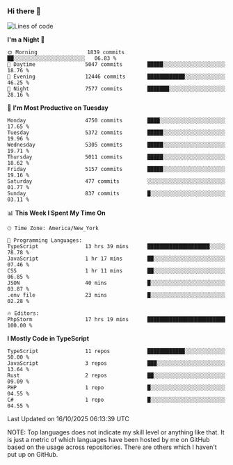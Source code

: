 ### Hi there 👋

<!--
**LynxJinxxy/LynxJinxxy** is a ✨ _special_ ✨ repository because its `README.md` (this file) appears on your GitHub profile.

Here are some ideas to get you started:

- 🔭 I’m currently working on ...
- 🌱 I’m currently learning ...
- 👯 I’m looking to collaborate on ...
- 🤔 I’m looking for help with ...
- 💬 Ask me about ...
- 📫 How to reach me: ...
- 😄 Pronouns: ...
- ⚡ Fun fact: ...
-->

<!--START_SECTION:waka-->
![Lines of code](https://img.shields.io/badge/From%20Hello%20World%20I%27ve%20Written-35.2%20million%20lines%20of%20code-blue)

**I'm a Night 🦉** 

```text
🌞 Morning                1839 commits        ██░░░░░░░░░░░░░░░░░░░░░░░   06.83 % 
🌆 Daytime                5047 commits        █████░░░░░░░░░░░░░░░░░░░░   18.76 % 
🌃 Evening                12446 commits       ████████████░░░░░░░░░░░░░   46.25 % 
🌙 Night                  7577 commits        ███████░░░░░░░░░░░░░░░░░░   28.16 % 
```
📅 **I'm Most Productive on Tuesday** 

```text
Monday                   4750 commits        ████░░░░░░░░░░░░░░░░░░░░░   17.65 % 
Tuesday                  5372 commits        █████░░░░░░░░░░░░░░░░░░░░   19.96 % 
Wednesday                5305 commits        █████░░░░░░░░░░░░░░░░░░░░   19.71 % 
Thursday                 5011 commits        █████░░░░░░░░░░░░░░░░░░░░   18.62 % 
Friday                   5157 commits        █████░░░░░░░░░░░░░░░░░░░░   19.16 % 
Saturday                 477 commits         ░░░░░░░░░░░░░░░░░░░░░░░░░   01.77 % 
Sunday                   837 commits         █░░░░░░░░░░░░░░░░░░░░░░░░   03.11 % 
```


📊 **This Week I Spent My Time On** 

```text
🕑︎ Time Zone: America/New_York

💬 Programming Languages: 
TypeScript               13 hrs 39 mins      ████████████████████░░░░░   78.78 % 
JavaScript               1 hr 17 mins        ██░░░░░░░░░░░░░░░░░░░░░░░   07.46 % 
CSS                      1 hr 11 mins        ██░░░░░░░░░░░░░░░░░░░░░░░   06.85 % 
JSON                     40 mins             █░░░░░░░░░░░░░░░░░░░░░░░░   03.87 % 
.env file                23 mins             █░░░░░░░░░░░░░░░░░░░░░░░░   02.28 % 

🔥 Editors: 
PhpStorm                 17 hrs 19 mins      █████████████████████████   100.00 % 
```

**I Mostly Code in TypeScript** 

```text
TypeScript               11 repos            ████████████░░░░░░░░░░░░░   50.00 % 
JavaScript               3 repos             ███░░░░░░░░░░░░░░░░░░░░░░   13.64 % 
Rust                     2 repos             ██░░░░░░░░░░░░░░░░░░░░░░░   09.09 % 
PHP                      1 repo              █░░░░░░░░░░░░░░░░░░░░░░░░   04.55 % 
C#                       1 repo              █░░░░░░░░░░░░░░░░░░░░░░░░   04.55 % 
```




 Last Updated on 16/10/2025 06:13:39 UTC
<!--END_SECTION:waka-->
NOTE: Top languages does not indicate my skill level or anything like that. It is just a metric of which languages have been hosted by me on GitHub based on the usage across repositories. There are others which I haven't put up on GitHub.
